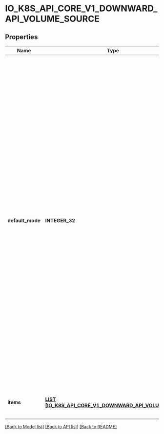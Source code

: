 # IO_K8S_API_CORE_V1_DOWNWARD_API_VOLUME_SOURCE

## Properties
Name | Type | Description | Notes
------------ | ------------- | ------------- | -------------
**default_mode** | **INTEGER_32** | Optional: mode bits to use on created files by default. Must be a Optional: mode bits used to set permissions on created files by default. Must be an octal value between 0000 and 0777 or a decimal value between 0 and 511. YAML accepts both octal and decimal values, JSON requires decimal values for mode bits. Defaults to 0644. Directories within the path are not affected by this setting. This might be in conflict with other options that affect the file mode, like fsGroup, and the result can be other mode bits set. | [optional] [default to null]
**items** | [**LIST [IO_K8S_API_CORE_V1_DOWNWARD_API_VOLUME_FILE]**](io.k8s.api.core.v1.DownwardAPIVolumeFile.md) | Items is a list of downward API volume file | [optional] [default to null]

[[Back to Model list]](../README.md#documentation-for-models) [[Back to API list]](../README.md#documentation-for-api-endpoints) [[Back to README]](../README.md)



